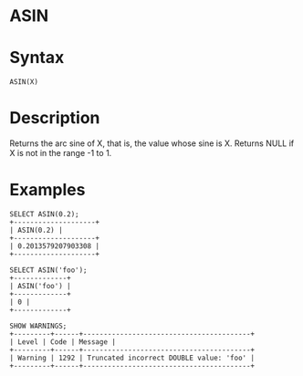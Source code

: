 # ASIN

#

# Syntax

```
ASIN(X)
```

#

# Description

Returns the arc sine of X, that is, the value whose sine is X. Returns
NULL if X is not in the range -1 to 1.

#

# Examples

```
SELECT ASIN(0.2);
+--------------------+
| ASIN(0.2) |
+--------------------+
| 0.2013579207903308 |
+--------------------+

SELECT ASIN('foo');
+-------------+
| ASIN('foo') |
+-------------+
| 0 |
+-------------+

SHOW WARNINGS;
+---------+------+-----------------------------------------+
| Level | Code | Message |
+---------+------+-----------------------------------------+
| Warning | 1292 | Truncated incorrect DOUBLE value: 'foo' |
+---------+------+-----------------------------------------+
```